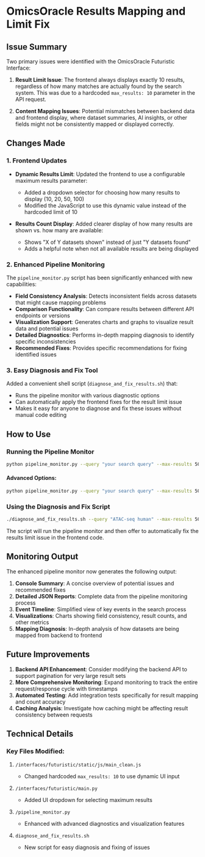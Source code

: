 # OmicsOracle Results Mapping and Limit Fix

## Issue Summary

Two primary issues were identified with the OmicsOracle Futuristic Interface:

1. **Result Limit Issue**: The frontend always displays exactly 10 results, regardless of how many matches are actually found by the search system. This was due to a hardcoded `max_results: 10` parameter in the API request.

2. **Content Mapping Issues**: Potential mismatches between backend data and frontend display, where dataset summaries, AI insights, or other fields might not be consistently mapped or displayed correctly.

## Changes Made

### 1. Frontend Updates

- **Dynamic Results Limit**: Updated the frontend to use a configurable maximum results parameter:
  - Added a dropdown selector for choosing how many results to display (10, 20, 50, 100)
  - Modified the JavaScript to use this dynamic value instead of the hardcoded limit of 10

- **Results Count Display**: Added clearer display of how many results are shown vs. how many are available:
  - Shows "X of Y datasets shown" instead of just "Y datasets found"
  - Adds a helpful note when not all available results are being displayed

### 2. Enhanced Pipeline Monitoring

The `pipeline_monitor.py` script has been significantly enhanced with new capabilities:

- **Field Consistency Analysis**: Detects inconsistent fields across datasets that might cause mapping problems
- **Comparison Functionality**: Can compare results between different API endpoints or versions
- **Visualization Support**: Generates charts and graphs to visualize result data and potential issues
- **Detailed Diagnostics**: Performs in-depth mapping diagnosis to identify specific inconsistencies
- **Recommended Fixes**: Provides specific recommendations for fixing identified issues

### 3. Easy Diagnosis and Fix Tool

Added a convenient shell script (`diagnose_and_fix_results.sh`) that:
- Runs the pipeline monitor with various diagnostic options
- Can automatically apply the frontend fixes for the result limit issue
- Makes it easy for anyone to diagnose and fix these issues without manual code editing

## How to Use

### Running the Pipeline Monitor

```bash
python pipeline_monitor.py --query "your search query" --max-results 50
```

#### Advanced Options:

```bash
python pipeline_monitor.py --query "your search query" --max-results 50 --diagnose-mapping --compare-versions
```

### Using the Diagnosis and Fix Script

```bash
./diagnose_and_fix_results.sh --query "ATAC-seq human" --max-results 50 --diagnose-mapping
```

The script will run the pipeline monitor and then offer to automatically fix the results limit issue in the frontend code.

## Monitoring Output

The enhanced pipeline monitor now generates the following output:

1. **Console Summary**: A concise overview of potential issues and recommended fixes
2. **Detailed JSON Reports**: Complete data from the pipeline monitoring process
3. **Event Timeline**: Simplified view of key events in the search process
4. **Visualizations**: Charts showing field consistency, result counts, and other metrics
5. **Mapping Diagnosis**: In-depth analysis of how datasets are being mapped from backend to frontend

## Future Improvements

1. **Backend API Enhancement**: Consider modifying the backend API to support pagination for very large result sets
2. **More Comprehensive Monitoring**: Expand monitoring to track the entire request/response cycle with timestamps
3. **Automated Testing**: Add integration tests specifically for result mapping and count accuracy
4. **Caching Analysis**: Investigate how caching might be affecting result consistency between requests

## Technical Details

### Key Files Modified:

1. `/interfaces/futuristic/static/js/main_clean.js`
   - Changed hardcoded `max_results: 10` to use dynamic UI input

2. `/interfaces/futuristic/main.py`
   - Added UI dropdown for selecting maximum results

3. `/pipeline_monitor.py`
   - Enhanced with advanced diagnostics and visualization features

4. `diagnose_and_fix_results.sh`
   - New script for easy diagnosis and fixing of issues
